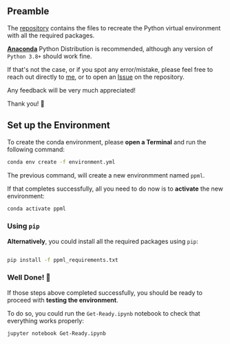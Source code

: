 ## Preamble

The [repository](http://github.com/leriomaggio/ppml-pyconde) contains the files to recreate the Python virtual environment with all the required packages.

[**Anaconda**](https://www.anaconda.com/products/distribution) Python Distribution is recommended, although any version of `Python 3.8+` should work fine.

If that's not the case, or if you spot any error/mistake, please feel free to reach out directly to [me](mailto:valerio.maggio@bristol.ac.uk?subject=PPML%20PyConDE%20Issue), or to open an [Issue](http://github.com/leriomaggio/ppml-pyconde/issues) on the repository.

Any feedback will be very much appreciated!

Thank you! 🙏

## Set up the Environment

To create the conda environment, please **open a Terminal** and run the following command:

```bash
conda env create -f environment.yml
```

The previous command, will create a new environmment named `ppml`.

If that completes successfully, all you need to do now is to **activate** the new environment:

```bash
conda activate ppml
```

### Using `pip`

**Alternatively**, you could install all the required packages using `pip`:

```bash

pip install -f ppml_requirements.txt
```

### Well Done! 🎉

If those steps above completed successfully, you should be ready to proceed with **testing the environment**.

To do so, you could run the `Get-Ready.ipynb` notebook to check that everything works properly:

```bash
jupyter notebook Get-Ready.ipynb
```